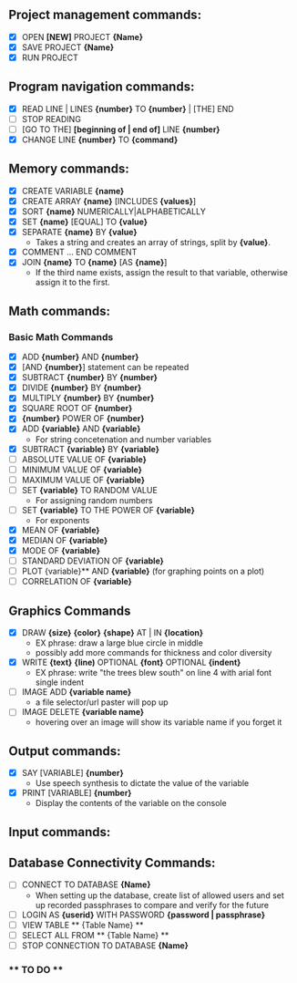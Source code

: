 ## Project management commands:

-   [x] OPEN **[NEW]** PROJECT **{Name}**
-   [x] SAVE PROJECT **{Name}**
-   [x] RUN PROJECT

## Program navigation commands:

-   [x] READ LINE | LINES **{number}** TO **{number}** | [THE] END
-   [ ] STOP READING
-   [ ] [GO TO THE] **[beginning of | end of]** LINE **{number}**
-   [x] CHANGE LINE **{number}** TO **{command}**

## Memory commands:

-   [x] CREATE VARIABLE **{name}**
-   [x] CREATE ARRAY **{name}** [INCLUDES **{values}**]
-   [x] SORT **{name}** NUMERICALLY|ALPHABETICALLY
-   [x] SET **{name}** [EQUAL] TO **{value}**
-   [x] SEPARATE **{name}** BY **{value}**
    -   Takes a string and creates an array of strings, split by **{value}**.
-   [x] COMMENT ... END COMMENT
-   [x] JOIN **{name}** TO **{name}** [AS **{name}**]
    -   If the third name exists, assign the result to that variable, otherwise assign it to the first.

## Math commands:

### Basic Math Commands

-   [x] ADD **{number}** AND **{number}**
-   [x] [AND **{number}**] statement can be repeated
-   [x] SUBTRACT **{number}** BY **{number}**
-   [x] DIVIDE **{number}** BY **{number}**
-   [x] MULTIPLY **{number}** BY **{number}**
-   [x] SQUARE ROOT OF **{number}**
-   [x] **{number}** POWER OF **{number}**
-   [x] ADD **{variable}** AND **{variable}**
    -   For string concetenation and number variables
-   [x] SUBTRACT **{variable}** BY **{variable}**
-   [ ] ABSOLUTE VALUE OF **{variable}**
-   [ ] MINIMUM VALUE OF **{variable}**
-   [ ] MAXIMUM VALUE OF **{variable}** 
-   [ ] SET **{variable}** TO RANDOM VALUE
    -   For assigning random numbers     
-   [ ] SET **{variable}** TO THE POWER OF **{variable}**
    -   For exponents   
-   [x] MEAN OF **{variable}**
-   [x] MEDIAN OF **{variable}** 
-   [x] MODE OF **{variable}** 
-   [ ] STANDARD DEVIATION OF **{variable}**
-   [ ] PLOT {variable}** AND **{variable}** (for graphing points on a plot)
-   [ ] CORRELATION OF **{variable}** 

## Graphics Commands

-	[x] DRAW **{size}** **{color}** **{shape}** AT | IN **{location}**
	-	EX phrase: draw a large blue circle in middle
	-	possibly add more commands for thickness and color diversity
-	[x] WRITE **{text}** **{line)** OPTIONAL **{font}** OPTIONAL **{indent}** 
	-	EX phrase: write "the trees blew south" on line 4 with arial font single indent
-	[ ] IMAGE ADD **{variable name}**
	-	a file selector/url paster will pop up
-	[ ] IMAGE DELETE **{variable name}**
	-	hovering over an image will show its variable name if you forget it
 
## Output commands:

-   [x] SAY [VARIABLE] **{number}**
    -   Use speech synthesis to dictate the value of the variable
-   [x] PRINT [VARIABLE] **{number}**
    -   Display the contents of the variable on the console

## Input commands:

## Database Connectivity Commands:
- [ ] CONNECT TO DATABASE **{Name}**
  -   When setting up the database, create list of allowed users and set up recorded passphrases to compare and verify for the future
- [ ] LOGIN AS **{userid}** WITH PASSWORD **{password | passphrase}**
- [ ] VIEW TABLE ** {Table Name} **
- [ ] SELECT ALL FROM ** {Table Name} **
- [ ] STOP CONNECTION TO DATABASE **{Name}**

### ** TO DO **
